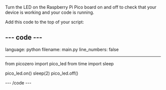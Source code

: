 Turn the LED on the Raspberry Pi Pico board on and off to check that your device is working and your code is running.

Add this code to the top of your script:

--- code ---
---
language: python
filename: main.py
line_numbers: false

---
from picozero import pico_led
from time import sleep

pico_led.on() 
sleep(2)
pico_led.off()

--- /code ---
